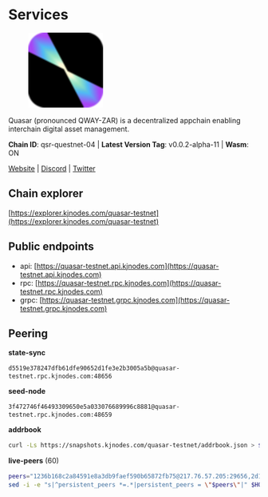 # Services

<figure><img src="https://raw.githubusercontent.com/kj89/cosmos-images/main/logos/quasar.png" width="150" alt=""><figcaption></figcaption></figure>

Quasar (pronounced QWAY-ZAR) is a decentralized  appchain enabling interchain digital asset management.

**Chain ID**: qsr-questnet-04 | **Latest Version Tag**: v0.0.2-alpha-11 | **Wasm**: ON

[Website](https://www.quasar.fi) | [Discord](https://discord.gg/quasarfi) | [Twitter](https://twitter.com/QuasarFi)




## Chain explorer
[https://explorer.kjnodes.com/quasar-testnet](https://explorer.kjnodes.com/quasar-testnet)

## Public endpoints

* api: [https://quasar-testnet.api.kjnodes.com](https://quasar-testnet.api.kjnodes.com)
* rpc: [https://quasar-testnet.rpc.kjnodes.com](https://quasar-testnet.rpc.kjnodes.com)
* grpc: [https://quasar-testnet.grpc.kjnodes.com](https://quasar-testnet.grpc.kjnodes.com)

## Peering

**state-sync**

```text
d5519e378247dfb61dfe90652d1fe3e2b3005a5b@quasar-testnet.rpc.kjnodes.com:48656
```

**seed-node**

```text
3f472746f46493309650e5a033076689996c8881@quasar-testnet.rpc.kjnodes.com:48659
```

**addrbook**
```bash
curl -Ls https://snapshots.kjnodes.com/quasar-testnet/addrbook.json > $HOME/.quasarnode/config/addrbook.json
```

**live-peers** (60)
```bash
peers="1236b168c2a84591e8a3db9faef590b65872fb75@217.76.57.205:29656,2d1e86697ee39ef90c9c108b217f860793b800a4@217.76.53.52:29656,d5519e378247dfb61dfe90652d1fe3e2b3005a5b@65.109.68.190:48656,d9f8b98c0de96320b16cc696eb5adbc54b4da84c@154.38.161.212:29656,fdc1babb7ad4d97a911d32b0545220c8ceca57a8@128.199.8.206:53656,38cf4c8da13354be52a824a0a2d0db0f3884c312@5.9.70.180:15661,c7b017bbbaf8bb14d9700d6893381b0b1df13c9d@43.156.235.81:26656,20af0bf9bdf951201cb6edc898e7e4c14c49435a@5.9.121.55:41856,04bc43ee327a98f319207faa45af1ee222c65a13@43.156.74.141:26656,fc15868d6bfc6b9199b22eb5ecea7a9aa347d8ed@65.109.128.186:29656,eea117634dd5e280e94e931ecf5d3f2b462bcd9d@43.156.69.134:26656,2ccff02c7abb163a98188aa9c978846bd00c9bbd@38.242.208.162:26656,98d768413e42d9b351b0f76c2d4036599d8ee23e@86.48.0.202:29656,966acc999443bae0857604a9fce426b5e09a7409@65.108.105.48:18256,eeb4f094eaa62841b4a9a73f0560d6aa1fa87482@65.108.231.124:29656,99c9f32fac86f913ee21fcbd676ecbe01e54ca37@38.242.212.97:53656,7347025cb677ceeaa968998a6e46b9436774e1bb@217.76.53.47:29656,f9760835115521f6318f6562d0736888316de716@43.154.200.188:26656,e0dabbcff029a8f7c998f79a5f2479f6d7d7e7e1@2.58.82.65:29656,a1008e0ea2568c95d16043cc0feb82c56040049d@81.0.248.60:18256,06ddb9582eb76c787a219d431d41faf4674783f1@65.109.112.20:11174,5c2a752c9b1952dbed075c56c600c3a79b58c395@95.214.52.139:27146,e748c2f56ff0bdb2851ac8d5b2266a1da3b67de2@43.156.71.46:26656,d8b4928dd49cede1f4b9a3b7bd3de74b352dc124@217.76.53.53:29656,08d32696fda26fd53777b50563f57964067b406a@95.216.241.112:29656,e651910748743d251b0fa905d42fa1f2a7dcb87f@43.156.135.164:26656,54f2054c1e9462cac9eb56ab90c00e97e2c1b0ca@178.18.242.228:48656,0dd7b1764bbbd255fb6f746d9c463c25ec78b63f@129.226.214.73:26656,256a3632e391ca30d74a2862fc334e0735fe6403@43.156.245.152:26656,80c642a5224c5dcbfac862754d1ec42478ab0f2e@129.226.217.160:26656,747b990549c25c8cf7f779ab165cbff3f8bff752@164.90.225.183:26656,bdf1f9b45c6295fe33b3d55ba2bec23564e0b5ea@185.244.180.226:48656,74c84b8e06fc2355d44cdd67582f0b1d645b4506@65.109.90.162:15656,bc25a9309cbf497c6647f047cef8648ab54e1395@194.163.175.163:29656,342e8ece7617707a2eb71185bafd3915ce331d43@43.156.61.46:26656,3c16451652eecf58699aefcfe0ecbf1a571f7464@43.156.82.95:26656,3ce391d329c7e336997c51792f0664e79b0156a9@43.153.203.208:26656,b7b70eb7c1233f5527abb3b7a128e5befd5b190c@212.118.42.165:29656,48e14634344d2f72cb44321b57eba49ae3094df0@43.156.129.240:26656,3b58458259201e754a03fde8bc28dae38222b3b1@43.156.98.193:26656,f2a17e70f2ba2f0b1b96534a4040dc252be7d366@43.156.124.213:26656,146613d357d3fab0fac59ac711a97d71d6159370@43.159.57.148:26656,d475ee7cddb6ab8f1c5ebbb5a45eb085c77ef969@129.226.217.105:26656,9c8273f7f8765775fcdd4bcbb0a7cf9c521280f4@43.156.109.241:26656,4079e40574ec6797112736e6e1d76c0c3908f195@43.156.99.33:26656,658394ac631ecf25cf74d109149f64e556adf05c@65.108.152.234:26656,9e3ffad8301da0aff7fb81e33988326a95ab98ec@43.153.206.34:26656,79ee574c4954b0dea1cadd1048da00892c114473@78.46.61.117:08656,ac1eb4cdad8dc2c5f6ae6b286c3437494cf5eec8@43.156.67.38:26656,c4fe611e1c75d0813c11c26f6df809818ce452a4@43.156.50.89:26656,c00649d4b00bbe79491a882011ae44c5b353d47f@43.156.128.10:26656,32f872d43c79d4123f7d074d940b46c33ffb47e3@43.159.45.187:26656,a7e925ec2c9fb97832430180c0f4836844d887fb@43.156.232.251:26656,2157c854e1edccbdcb2297c697d6078246989707@43.156.80.41:26656,fbdde323ace217badc53c4394a10272152f87c29@43.159.61.5:26656,d97e53849c8012055d51a5230e14d9b39b530352@43.156.113.183:26656,929ea2d902923c31555f916443d54db6be598219@43.156.121.43:26656,6b1c79a06eb29e7d08c62f701502828f51f87f52@43.156.125.124:26656,848c4e9424449137abbee1d08ac9b6c11acfb5cd@43.159.61.98:26656,08f409ee63de194847ea3da6b9c593cdb3f9692d@176.124.220.124:26656"
sed -i -e "s|^persistent_peers *=.*|persistent_peers = \"$peers\"|" $HOME/.quasarnode/config/config.toml
```
